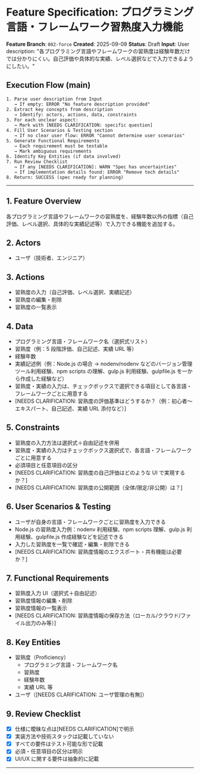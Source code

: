 # Feature Specification: プログラミング言語・フレームワーク習熟度入力機能

**Feature Branch**: `002-force`
**Created**: 2025-09-09
**Status**: Draft
**Input**: User description: "各プログラミング言語やフレームワークの習熟度は経験年数だけでは分かりにくい。自己評価や具体的な実績、レベル選択などで入力できるようにしたい。"

## Execution Flow (main)

```
1. Parse user description from Input
   → If empty: ERROR "No feature description provided"
2. Extract key concepts from description
   → Identify: actors, actions, data, constraints
3. For each unclear aspect:
   → Mark with [NEEDS CLARIFICATION: specific question]
4. Fill User Scenarios & Testing section
   → If no clear user flow: ERROR "Cannot determine user scenarios"
5. Generate Functional Requirements
   → Each requirement must be testable
   → Mark ambiguous requirements
6. Identify Key Entities (if data involved)
7. Run Review Checklist
   → If any [NEEDS CLARIFICATION]: WARN "Spec has uncertainties"
   → If implementation details found: ERROR "Remove tech details"
8. Return: SUCCESS (spec ready for planning)
```

---

## 1. Feature Overview

各プログラミング言語やフレームワークの習熟度を、経験年数以外の指標（自己評価、レベル選択、具体的な実績記述等）で入力できる機能を追加する。

## 2. Actors

- ユーザ（技術者、エンジニア）

## 3. Actions

- 習熟度の入力（自己評価、レベル選択、実績記述）
- 習熟度の編集・削除
- 習熟度の一覧表示

## 4. Data

- プログラミング言語・フレームワーク名（選択式リスト）
- 習熟度（例：5 段階評価、自己記述、実績 URL 等）
- 経験年数
- 実績記述例（例：Node.js の場合 → nodenv/nodenv などのバージョン管理ツール利用経験、npm scripts の理解、gulp.js 利用経験、gulpfile.js を一から作成した経験など）
- 習熟度・実績の入力は、チェックボックスで選択できる項目として各言語・フレームワークごとに用意する
- [NEEDS CLARIFICATION: 習熟度の評価基準はどうするか？（例：初心者〜エキスパート、自己記述、実績 URL 添付など）]

## 5. Constraints

- 習熟度の入力方法は選択式＋自由記述を併用
- 習熟度・実績の入力はチェックボックス選択式で、各言語・フレームワークごとに用意する
- 必須項目と任意項目の区分
- [NEEDS CLARIFICATION: 習熟度の自己評価はどのような UI で実現するか？]
- [NEEDS CLARIFICATION: 習熟度の公開範囲（全体/限定/非公開）は？]

## 6. User Scenarios & Testing

- ユーザが自身の言語・フレームワークごとに習熟度を入力できる
- Node.js の習熟度入力例：nodenv 利用経験、npm scripts 理解、gulp.js 利用経験、gulpfile.js 作成経験などを記述できる
- 入力した習熟度を一覧で確認・編集・削除できる
- [NEEDS CLARIFICATION: 習熟度情報のエクスポート・共有機能は必要か？]

## 7. Functional Requirements

- 習熟度入力 UI（選択式＋自由記述）
- 習熟度情報の編集・削除
- 習熟度情報の一覧表示
- [NEEDS CLARIFICATION: 習熟度情報の保存方法（ローカル/クラウド/ファイル出力のみ等）]

## 8. Key Entities

- 習熟度（Proficiency）
  - プログラミング言語・フレームワーク名
  - 習熟度
  - 経験年数
  - 実績 URL 等
- ユーザ（[NEEDS CLARIFICATION: ユーザ管理の有無]）

## 9. Review Checklist

- [x] 仕様に曖昧な点は[NEEDS CLARIFICATION]で明示
- [x] 実装方法や技術スタックは記載していない
- [x] すべての要件はテスト可能な形で記載
- [x] 必須・任意項目の区分は明示
- [x] UI/UX に関する要件は抽象的に記載

---
